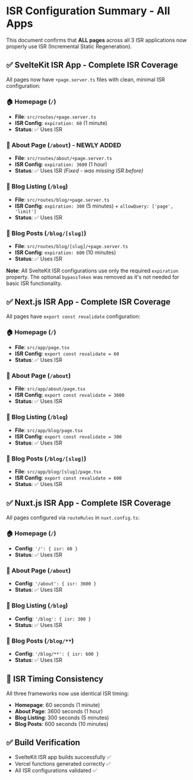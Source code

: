 # ISR Configuration Summary - All Apps

This document confirms that **ALL pages** across all 3 ISR applications now properly use ISR (Incremental Static Regeneration).

## ✅ SvelteKit ISR App - Complete ISR Coverage

All pages now have `+page.server.ts` files with clean, minimal ISR configuration:

### 🏠 Homepage (`/`)
- **File**: `src/routes/+page.server.ts`
- **ISR Config**: `expiration: 60` (1 minute)
- **Status**: ✅ Uses ISR

### 📄 About Page (`/about`) - **NEWLY ADDED**
- **File**: `src/routes/about/+page.server.ts`
- **ISR Config**: `expiration: 3600` (1 hour)
- **Status**: ✅ Uses ISR *(Fixed - was missing ISR before)*

### 📝 Blog Listing (`/blog`)
- **File**: `src/routes/blog/+page.server.ts`
- **ISR Config**: `expiration: 300` (5 minutes) + `allowQuery: ['page', 'limit']`
- **Status**: ✅ Uses ISR

### 📰 Blog Posts (`/blog/[slug]`)
- **File**: `src/routes/blog/[slug]/+page.server.ts`
- **ISR Config**: `expiration: 600` (10 minutes)
- **Status**: ✅ Uses ISR

**Note**: All SvelteKit ISR configurations use only the required `expiration` property. The optional `bypassToken` was removed as it's not needed for basic ISR functionality.

## ✅ Next.js ISR App - Complete ISR Coverage

All pages have `export const revalidate` configuration:

### 🏠 Homepage (`/`)
- **File**: `src/app/page.tsx`
- **ISR Config**: `export const revalidate = 60`
- **Status**: ✅ Uses ISR

### 📄 About Page (`/about`)
- **File**: `src/app/about/page.tsx`
- **ISR Config**: `export const revalidate = 3600`
- **Status**: ✅ Uses ISR

### 📝 Blog Listing (`/blog`)
- **File**: `src/app/blog/page.tsx`
- **ISR Config**: `export const revalidate = 300`
- **Status**: ✅ Uses ISR

### 📰 Blog Posts (`/blog/[slug]`)
- **File**: `src/app/blog/[slug]/page.tsx`
- **ISR Config**: `export const revalidate = 600`
- **Status**: ✅ Uses ISR

## ✅ Nuxt.js ISR App - Complete ISR Coverage

All pages configured via `routeRules` in `nuxt.config.ts`:

### 🏠 Homepage (`/`)
- **Config**: `'/': { isr: 60 }`
- **Status**: ✅ Uses ISR

### 📄 About Page (`/about`)
- **Config**: `'/about': { isr: 3600 }`
- **Status**: ✅ Uses ISR

### 📝 Blog Listing (`/blog`)
- **Config**: `'/blog': { isr: 300 }`
- **Status**: ✅ Uses ISR

### 📰 Blog Posts (`/blog/**`)
- **Config**: `'/blog/**': { isr: 600 }`
- **Status**: ✅ Uses ISR

## 🎯 ISR Timing Consistency

All three frameworks now use identical ISR timing:
- **Homepage**: 60 seconds (1 minute)
- **About Page**: 3600 seconds (1 hour)
- **Blog Listing**: 300 seconds (5 minutes)
- **Blog Posts**: 600 seconds (10 minutes)

## ✅ Build Verification

- SvelteKit ISR app builds successfully ✅
- Vercel functions generated correctly ✅
- All ISR configurations validated ✅


